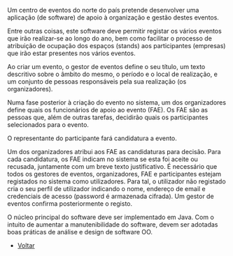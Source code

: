 Um centro de eventos do norte do país pretende desenvolver uma aplicação (de software) de apoio à organização e gestão destes eventos.

Entre outras coisas, este software deve permitir registar os vários eventos que irão realizar-se ao longo do ano, bem como facilitar o processo de atribuição de ocupação dos espaços (stands) aos participantes (empresas) que irão estar presentes nos vários eventos.

Ao criar um evento, o gestor de eventos define o seu título, um texto descritivo sobre o âmbito do mesmo, o período e o local de realização, e um conjunto de pessoas responsáveis pela sua realização (os organizadores).

Numa fase posterior à criação do evento no sistema, um dos organizadores define quais os funcionários de apoio ao evento (FAE). Os FAE são as pessoas que, além de outras tarefas, decidirão quais os participantes selecionados para o evento.

O representante do participante fará candidatura a evento.

Um dos organizadores atribui aos FAE as candidaturas para decisão. Para cada candidatura, os FAE indicam no sistema se esta foi aceite ou recusada, juntamente com um breve texto justificativo. É necessário que todos os gestores de eventos, organizadores, FAE e participantes estejam registados no sistema como utilizadores. Para tal, o utilizador não registado cria o seu perfil de utilizador indicando o nome, endereço de email e credenciais de acesso (password é armazenada cifrada). Um gestor de eventos confirma posteriormente o registo.

O núcleo principal do software deve ser implementado em Java. Com o intuito de aumentar a manutenibilidade do software, devem ser adotadas boas práticas de análise e design de software OO.


 * [Voltar](https://bitbucket.org/mfSimoes/projeto-esoft-pprog-2016-2017/wiki/Itera%C3%A7%C3%A3o%201/Home)